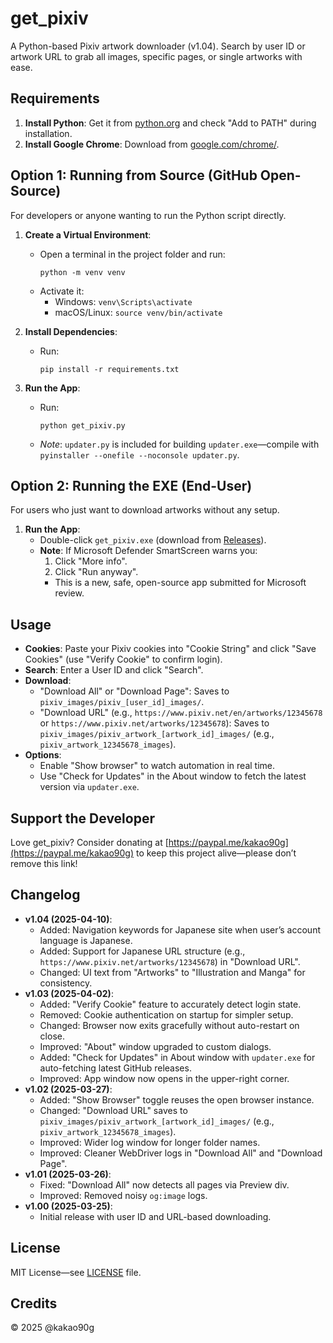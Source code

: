 # get_pixiv
A Python-based Pixiv artwork downloader (v1.04). Search by user ID or artwork URL to grab all images, specific pages, or single artworks with ease.

## Requirements
1. **Install Python**: Get it from [python.org](https://www.python.org/) and check "Add to PATH" during installation.
2. **Install Google Chrome**: Download from [google.com/chrome/](https://www.google.com/chrome/).

## Option 1: Running from Source (GitHub Open-Source)
For developers or anyone wanting to run the Python script directly.

1. **Create a Virtual Environment**:
   - Open a terminal in the project folder and run:
     ```
     python -m venv venv
     ```
   - Activate it:
     - Windows: `venv\Scripts\activate`
     - macOS/Linux: `source venv/bin/activate`

2. **Install Dependencies**:
   - Run:
     ```
     pip install -r requirements.txt
     ```

3. **Run the App**:
   - Run:
     ```
     python get_pixiv.py
     ```
   - *Note*: `updater.py` is included for building `updater.exe`—compile with `pyinstaller --onefile --noconsole updater.py`.

## Option 2: Running the EXE (End-User)
For users who just want to download artworks without any setup.

1. **Run the App**:
   - Double-click `get_pixiv.exe` (download from [Releases](https://github.com/kakao90g/get_pixiv/releases)).
   - **Note**: If Microsoft Defender SmartScreen warns you:
     1. Click "More info".
     2. Click "Run anyway".
     - This is a new, safe, open-source app submitted for Microsoft review.

## Usage
- **Cookies**: Paste your Pixiv cookies into "Cookie String" and click "Save Cookies" (use "Verify Cookie" to confirm login).
- **Search**: Enter a User ID and click "Search".
- **Download**: 
  - "Download All" or "Download Page": Saves to `pixiv_images/pixiv_[user_id]_images/`.
  - "Download URL" (e.g., `https://www.pixiv.net/en/artworks/12345678` or `https://www.pixiv.net/artworks/12345678`): Saves to `pixiv_images/pixiv_artwork_[artwork_id]_images/` (e.g., `pixiv_artwork_12345678_images`).
- **Options**: 
  - Enable "Show browser" to watch automation in real time.
  - Use "Check for Updates" in the About window to fetch the latest version via `updater.exe`.

## Support the Developer
Love get_pixiv? Consider donating at [https://paypal.me/kakao90g](https://paypal.me/kakao90g) to keep this project alive—please don’t remove this link!

## Changelog
- **v1.04 (2025-04-10)**:
  - Added: Navigation keywords for Japanese site when user’s account language is Japanese.
  - Added: Support for Japanese URL structure (e.g., `https://www.pixiv.net/artworks/12345678`) in "Download URL".
  - Changed: UI text from "Artworks" to "Illustration and Manga" for consistency.
- **v1.03 (2025-04-02)**:
  - Added: "Verify Cookie" feature to accurately detect login state.
  - Removed: Cookie authentication on startup for simpler setup.
  - Changed: Browser now exits gracefully without auto-restart on close.
  - Improved: "About" window upgraded to custom dialogs.
  - Added: "Check for Updates" in About window with `updater.exe` for auto-fetching latest GitHub releases.
  - Improved: App window now opens in the upper-right corner.
- **v1.02 (2025-03-27)**:
  - Added: "Show Browser" toggle reuses the open browser instance.
  - Changed: "Download URL" saves to `pixiv_images/pixiv_artwork_[artwork_id]_images/` (e.g., `pixiv_artwork_12345678_images`).
  - Improved: Wider log window for longer folder names.
  - Improved: Cleaner WebDriver logs in "Download All" and "Download Page".
- **v1.01 (2025-03-26)**:
  - Fixed: "Download All" now detects all pages via Preview div.
  - Improved: Removed noisy `og:image` logs.
- **v1.00 (2025-03-25)**:
  - Initial release with user ID and URL-based downloading.

## License
MIT License—see [LICENSE](LICENSE) file.

## Credits
© 2025 @kakao90g
